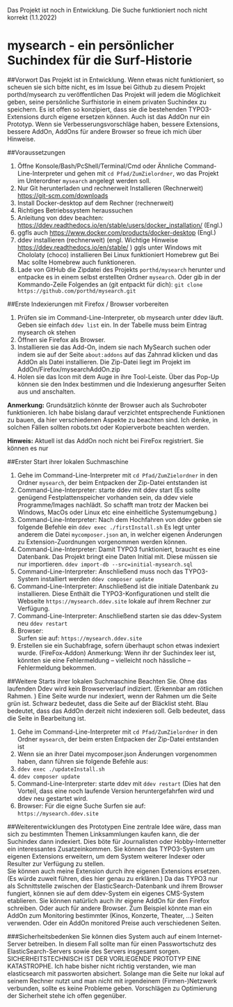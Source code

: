 Das Projekt ist noch in Entwicklung. Die Suche funktioniert noch nicht korrekt (1.1.2022)

# mysearch - ein persönlicher Suchindex für die Surf-Historie
##Vorwort
Das Projekt ist in Entwicklung. Wenn etwas nicht funktioniert, so scheuen sie sich bitte nicht, es im Issue bei Github zu diesem Projekt porthd/mysearch zu veröffentlichen
Das Projekt will jedem die Möglichkeit geben, seine persönliche Surfhistorie in einem privaten Suchindex zu speichern. Es ist offen so konzipiert, dass sie die bestehenden TYPO3-Extensions durch eigene ersetzen können. Auch ist das AddOn nur ein Prototyp.
Wenn sie Verbesserungsvorschläge haben, bessere Extensions, bessere AddOn, AddOns für andere Browser so freue ich mich über Hinweise.

##Voraussetzungen
1. Öffne Konsole/Bash/PcShell/Terminal/Cmd oder Ähnliche Command-Line-Interpreter und gehen mit `cd Pfad/ZumZielordner`, wo das Projekt im Unterordner `mysearch` angelegt werden soll.
2. Nur Git herunterladen und rechnerweit Installieren (Rechnerweit)
https://git-scm.com/downloads
3. Install Docker-desktop auf dem Rechner (rechnerweit)
1. Richtiges Betriebssystem heraussuchen
2. Anleitung von ddev beachten: https://ddev.readthedocs.io/en/stable/users/docker_installation/ (Engl.)
3. ggfls auch https://www.docker.com/products/docker-desktop (Engl.)
4. ddev installieren (rechnerweit)
(engl. Wichtige Hinweise https://ddev.readthedocs.io/en/stable/ )
ggls unter Windows mit Chololaty (choco) installieren
Bei Linux funktioniert Homebrew gut
Bei Mac sollte Homebrew auch funktioneren.
5.  Lade von GitHub die Zipdatei des Projekts `porthd/mysearch` herunter und entpacke es in einem selbst erstellten Ordner `mysearch`.
Oder gib in der Kommando-Zeile Folgendes an (git entpackt für dich):
`git clone https://github.com/porthd/mysearch.git`

##Erste Indexierungen mit Firefox / Browser vorbereiten
1. Prüfen sie im  Command-Line-Interpreter, ob mysearch unter ddev läuft.
Geben sie einfach `ddev list`  ein. In der Tabelle muss beim Eintrag mysearch ok stehen
2. Öffnen sie Firefox als Browser.
3. Installieren sie das Add-On, indem sie nach MySearch suchen oder indem sie auf der Seite `about:addons` auf das Zahnrad klicken und das AddOn als Datei installieren. Die Zip-Datei liegt im Projekt im AddOn/Firefox/mysearchAddOn.zip
4. Holen sie das Icon mit dem Auge in ihre Tool-Leiste. Über das Pop-Up können sie den Index bestimmen und die Indexierung angesurfter Seiten aus und anschalten.

**Anmerkung:** Grundsätzlich könnte der Browser auch als Suchroboter funktionieren. Ich habe bislang darauf verzichtet entsprechende Funktionen zu bauen, da hier verschiedenen Aspekte zu beachten sind. Ich denke, in solchen Fällen sollten robots.txt oder Kopierverbote beachten werden.

**Hinweis:** Aktuell ist das AddOn noch nicht bei FireFox registriert. Sie können es nur 


##Erster Start ihrer lokalen Suchmaschine
1. Gehe im  Command-Line-Interpreter mit `cd Pfad/ZumZielordner` in den Ordner `mysearch`, der beim Entpacken der Zip-Datei entstanden ist
2. Command-Line-Interpreter: starte ddev mit
ddev start
(Es sollte genügend Festplattenspeicher vorhanden sein, da ddev viele Programme/Images nachlädt. So schafft man trotz der Macken bei Windows, MacOs oder Linux etc eine einheitliche Systemumgebung.)
3. Command-Line-Interpreter: Nach dem Hochfahren von ddev geben sie folgende Befehle ein
`ddev exec ./firstInstall.sh`
Es legt unter anderem die Datei `mycomposer.json` an, in welcher eigenen Änderungen zu Extension-Zuordnungen vorgenommen werden können.
4. Command-Line-Interpreter: Damit TYPO3 funktioniert, braucht es eine Datenbank. Das Projekt bringt eine Daten Initial mit. Diese müssen sie nur importieren.
`ddev import-db --src=initial-mysearch.sql`
5. Command-Line-Interpreter: Anschließend muss noch das TYPO3-System installiert werden
`ddev composer update`
6. Command-Line-Interpreter: Anschließend ist die initiale Datenbank zu installieren. Diese Enthält die TYPO3-Konfigurationen und stellt die Webseite `https://mysearch.ddev.site` lokale auf ihrem Rechner zur Verfügung.
7. Command-Line-Interpreter: Anschließend starten sie das ddev-System neu
`ddev restart`
8. Browser:  
Surfen sie auf: `https://mysearch.ddev.site`
9. Erstellen sie ein Suchabfrage, sofern überhaupt schon etwas indexiert wurde. (FireFox-Addon)
Anmerkung: Wenn ihr der Suchindex leer ist, könnten sie eine Fehlermeldung – vielleicht noch hässliche – Fehlermeldung bekommen.


##Weitere Starts ihrer lokalen Suchmaschine
Beachten Sie. Ohne das laufenden Ddev wird kein Browserverlauf indiziert. (Erkennbar am rötlichen Rahmen. )
Eine Seite wurde nur indexiert, wenn der Rahmen um die Seite grün ist. Schwarz bedeutet, dass die Seite auf der Bläcklist steht. Blau bedeutet, dass das AddOn derzeit nicht indexieren soll. Gelb bedeutet, dass die Seite in Bearbeitung ist.
1. Gehe im  Command-Line-Interpreter mit `cd Pfad/ZumZielordner` in den Ordner `mysearch`, der beim ersten Entpacken der Zip-Datei entstanden ist
2. Wenn sie an ihrer Datei mycomposer.json Änderungen vorgenommen haben,  dann führen sie folgende Befehle aus:
1. `ddev exec ./updateInstall.sh`
2. `ddev composer update`
3. Command-Line-Interpreter: starte ddev mit
`ddev restart`
(Dies hat den Vorteil, dass eine noch laufende Version heruntergefahrfen wird und ddev neu gestartet wird.
4. Browser: Für die eigne Suche
Surfen sie auf: `https://mysearch.ddev.site`


##Weiterentwicklungen des Prototypen 
Eine zentrale Idee wäre, dass man sich zu bestimmten Themen Linksammlungen kaufen kann, die der Suchindex dann indexiert. Dies böte für Journalisten oder Hobby-Internetter ein interessantes Zusatzeinkommen.
Sie können das TYPO3-System um eigenen Extensions erweitern, um dem System weiterer Indexer oder Resulter zur Verfügung zu stellen.  
Sie können auch meine Extension durch ihre eigenen Extensions ersetzen. (Es würde zuweit führen, dies hier genau zu erklären.)
Da das TYPO3 nur als Schnittstelle zwischen der ElasticSearch-Datenbank und ihrem Browser fungiert, können sie auf dem ddev-System ein eigenes CMS-System etablieren.
Sie können natürlich auch ihr eigene AddOn für den Firefox schreiben. Oder auch für andere Browser. Zum Beispiel könnte man ein AddOn zum Monitoring bestimmter (Kinos, Konzerte, Theater, ...) Seiten verwenden. Oder ein AddOn monitored Preise auch verschiedenen Seiten.


###Sicherheitsbedenken
Sie können dies System auch auf einem Internet-Server betreiben. In diesem Fall sollte man für einen Passwortschutz des ElasticSearch-Servers sowie des Servers insgesamt sorgen.
SICHERHEITSTECHNISCH IST DER VORLIEGENDE PROTOTYP EINE KATASTROPHE.
Ich habe bisher nicht richtig verstanden, wie man elasticsearch mit passworten absichert. Solange man die Seite nur lokal auf seinem Rechner nutzt und man nicht mit irgendeinem (Firmen-)Netzwerk verbunden, sollte es keine Probleme geben. 
Vorschlägen zu Optimierung der Sicherheit stehe ich offen gegenüber.

